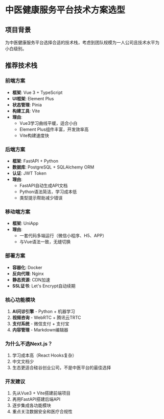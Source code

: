 # 中医健康服务平台技术方案选型

## 项目背景
为中医健康服务平台选择合适的技术栈，考虑到团队规模为一人公司且技术水平为小白级别。

## 推荐技术栈

### 前端方案
- **框架**: Vue 3 + TypeScript
- **UI框架**: Element Plus
- **状态管理**: Pinia
- **构建工具**: Vite
- **理由**: 
  - Vue3学习曲线平缓，适合小白
  - Element Plus组件丰富，开发效率高
  - Vite构建速度快

### 后端方案
- **框架**: FastAPI + Python
- **数据库**: PostgreSQL + SQLAlchemy ORM
- **认证**: JWT Token
- **理由**:
  - FastAPI自动生成API文档
  - Python语法简洁，学习成本低
  - 类型提示帮助减少错误

### 移动端方案
- **框架**: UniApp
- **理由**:
  - 一套代码多端运行（微信小程序、H5、APP）
  - 与Vue语法一致，无缝切换

### 部署方案
- **容器化**: Docker
- **反向代理**: Nginx
- **静态资源**: CDN加速
- **SSL证书**: Let's Encrypt自动续期

### 核心功能模块
1. **AI问诊引擎** - Python + 机器学习
2. **视频咨询** - WebRTC + 腾讯云TRTC
3. **支付系统** - 微信支付 + 支付宝
4. **内容管理** - Markdown编辑器

### 为什么不选Next.js？
1. 学习成本高（React Hooks复杂）
2. 中文文档少
3. 生态更适合硅谷创业公司，不是中医平台的最佳选择

### 开发建议
1. 先从Vue3 + Vite搭建前端项目
2. 再用FastAPI搭建后端API
3. 逐步集成各功能模块
4. 重点关注数据安全和医疗合规性